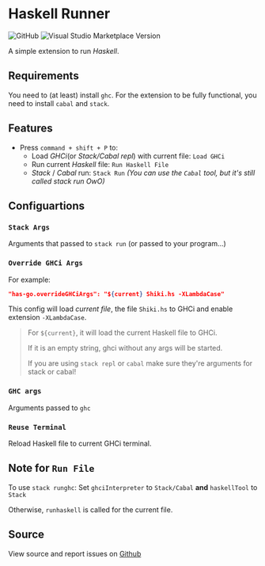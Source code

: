 # Haskell Runner

![GitHub](https://img.shields.io/github/license/meowcolm024/has-go)
![Visual Studio Marketplace Version](https://img.shields.io/visual-studio-marketplace/v/Meowcolm024.has-go)

A simple extension to run *Haskell*.

## Requirements

You need to (at least) install `ghc`. For the extension to be fully functional, you need to install `cabal` and `stack`.

## Features

- Press `command + shift + P` to:
  - Load *GHCi*(or *Stack/Cabal repl*) with current file: `Load GHCi`
  - Run current *Haskell* file: `Run Haskell File`
  - *Stack* / *Cabal* run: `Stack Run` *(You can use the `Cabal` tool, but it's still called stack run OwO)*

## Configuartions

### `Stack Args`

Arguments that passed to `stack run` (or passed to your program...)

### `Override GHCi Args`

For example:

``` json
"has-go.overrideGHCiArgs": "${current} Shiki.hs -XLambdaCase"
```

This config will load *current file*, the file `Shiki.hs`  to GHCi and enable extension `-XLambdaCase`.

> For `${current}`, it will load the current Haskell file to GHCi.
>
> If it is an empty string, ghci without any args will be started.
>
> If you are using `stack repl` or `cabal` make sure they're arguments for stack or cabal!

### `GHC args`

Arguments passed to `ghc`

### `Reuse Terminal`

Reload Haskell file to current GHCi terminal.

## Note for `Run File`

To use `stack runghc`: Set `ghciInterpreter` to `Stack/Cabal` **and** `haskellTool` to `Stack`

Otherwise, `runhaskell` is called for the current file.

## Source

View source and report issues on [Github](https://github.com/Meowcolm024/has-go)

